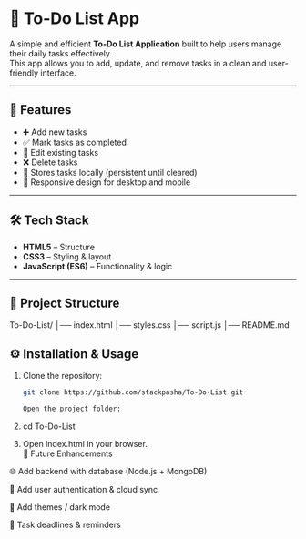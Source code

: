 # 📝 To-Do List App

A simple and efficient **To-Do List Application** built to help users manage their daily tasks effectively.  
This app allows you to add, update, and remove tasks in a clean and user-friendly interface.

---

## 🚀 Features
- ➕ Add new tasks
- ✅ Mark tasks as completed
- 📝 Edit existing tasks
- ❌ Delete tasks
- 💾 Stores tasks locally (persistent until cleared)
- 📱 Responsive design for desktop and mobile

---

## 🛠️ Tech Stack
- **HTML5** – Structure
- **CSS3** – Styling & layout
- **JavaScript (ES6)** – Functionality & logic

---

## 📂 Project Structure
To-Do-List/
│── index.html
│── styles.css
│── script.js
│── README.md
## ⚙️ Installation & Usage
1. Clone the repository:
   ```bash
   git clone https://github.com/stackpasha/To-Do-List.git

   Open the project folder:

2. cd To-Do-List


3. Open index.html in your browser.  <br>
🎯 Future Enhancements

🌐 Add backend with database (Node.js + MongoDB)

📱 Add user authentication & cloud sync

🎨 Add themes / dark mode

📅 Task deadlines & reminders
